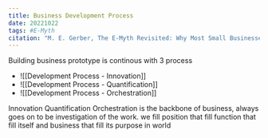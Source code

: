 ```yaml
---
title: Business Development Process
date: 20221022
tags: #E-Myth
citation: "M. E. Gerber, The E-Myth Revisited: Why Most Small Businesses Don’t Work and What to Do About It. Harper Collins, 2009."
---
```


Building business prototype is continous with 3 process
- ![[Development Process - Innovation]] 
- ![[Development Process - Quantification]]
- ![[Development Process - Orchestration]] 

Innovation Quantification Orchestration is the backbone of business, always goes on to be investigation of the work.
we fill position that fill function that fill itself and business that fill its purpose in world